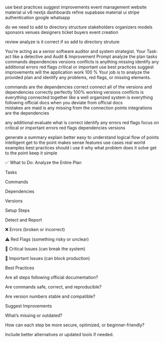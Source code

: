 
use best practices
suggest improvements
event management
website material ui v6 nextjs
dashboards refine supabase material ui
stripe
authentication google whatsapp

do we need to add to directory structure
stakeholders
organizers
models
sponsors
venues
designers
ticket buyers
event creation 


review analyze is it correct
if so add to directory struture

You're acting as a senior software auditor and system strategist.
Your Task: act like a detective and Audit & Improvement Prompt
analyze the 
plan
tasks
commands
dependencies
versions
conflicts
is anything missing
identify any
additional
errors
red flags
critical or important
use best practices
suggest improvements
will the application work 100 %
 Your job is to analyze the provided plan and identify any problems, red flags, or missing elements.


commands
are the dependencies correct
connect all of the versions and dependencies 
correctly
perfectly
100% working
versions
conflicts
is everything connected together
like a well organized system
is everything following official docs
when you deviate from official docs  
mistakes are maid
is any missing from the connection points
integrations
are the dependencies




any additional
evaluate what is correct 
identify any
errors
red flags
focus on
critical or important errors
red flags
dependencies
versions

generate a summary
explain better
easy to understand
logical flow of points
intelligent
get to the point
makes sense 
features
use cases
 real world examples 
 best practices
 should i use it why
 what problem does it solve
 get to the point
 keep it simple 


✅ What to Do:
Analyze the Entire Plan

Tasks

Commands

Dependencies

Versions

Setup Steps

Detect and Report

❌ Errors (broken or incorrect)

⚠️ Red Flags (something risky or unclear)

🔴 Critical Issues (can break the system)

🔶 Important Issues (can block production)

Best Practices

Are all steps following official documentation?

Are commands safe, correct, and reproducible?

Are version numbers stable and compatible?

Suggest Improvements

What’s missing or outdated?

How can each step be more secure, optimized, or beginner-friendly?

Include better alternatives or updated tools if needed.

